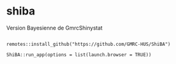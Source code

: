 # shiba
Version Bayesienne de GmrcShinystat

```

remotes::install_github("https://github.com/GMRC-HUS/ShiBA")

ShiBA::run_app(options = list(launch.browser = TRUE))

``` 

